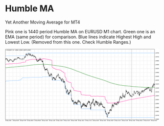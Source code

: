 # Humble MA
Yet Another Moving Average for MT4

Pink one is 1440 period Humble MA on EURUSD M1 chart. Green one is an EMA (same period) for comparison. Blue lines indicate Highest High and Lowest Low. (Removed from this one. Check Humble Ranges.)

![screenshot](https://raw.githubusercontent.com/humbleai/humblema/master/EURUSDM1.png)
